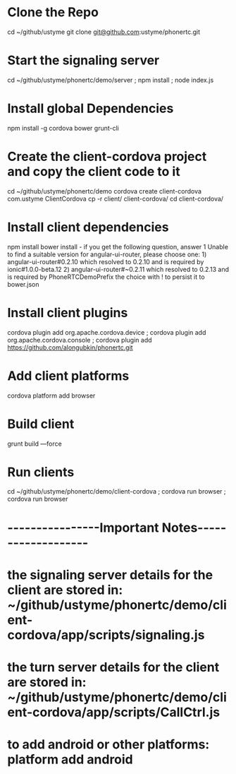 # Clone the Repo
cd ~/github/ustyme
git clone git@github.com:ustyme/phonertc.git

# Start the signaling server
cd ~/github/ustyme/phonertc/demo/server ; npm install ; node index.js

# Install global Dependencies
npm install -g cordova bower grunt-cli

# Create the client-cordova project and copy the client code to it
cd ~/github/ustyme/phonertc/demo
cordova create client-cordova com.ustyme ClientCordova
cp -r client/ client-cordova/
cd client-cordova/

# Install client dependencies
npm install
bower install - if you get the following question, answer 1
Unable to find a suitable version for angular-ui-router, please choose one:
    1) angular-ui-router#0.2.10 which resolved to 0.2.10 and is required by ionic#1.0.0-beta.12 
    2) angular-ui-router#~0.2.11 which resolved to 0.2.13 and is required by PhoneRTCDemoPrefix the choice with ! to persist it to bower.json

# Install client plugins
cordova plugin add org.apache.cordova.device ; cordova plugin add org.apache.cordova.console ; cordova plugin add https://github.com/alongubkin/phonertc.git

# Add client platforms
cordova platform add browser

# Build client
grunt build —force

# Run clients
cd ~/github/ustyme/phonertc/demo/client-cordova ; cordova run browser ; cordova run browser

# ----------------Important Notes-------------------
# the signaling server details for the client are stored in: ~/github/ustyme/phonertc/demo/client-cordova/app/scripts/signaling.js
# the turn server details for the client are stored in: ~/github/ustyme/phonertc/demo/client-cordova/app/scripts/CallCtrl.js
# to add android or other platforms: platform add android







